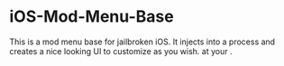 # iOS-Mod-Menu-Base
This is a mod menu base for jailbroken iOS. It injects into a process and creates a nice looking UI to customize as you wish. at your .
